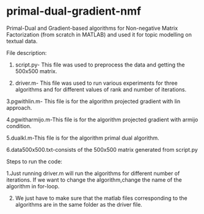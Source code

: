 # primal-dual-gradient-nmf
Primal-Dual and Gradient-based algorithms for Non-negative Matrix Factorization (from scratch in MATLAB) and used it for topic modelling on textual data.

File description:

1. script.py- This file was used to preprocess the data and getting the 500x500 matrix.

2. driver.m- This file was used to run various experiments for three algorithms and for different values of rank and number of iterations. 

3.pgwithlin.m- This file is for the algorithm projected gradient with lin approach.

4.pgwitharmijo.m-This file is for the algorithm projected gradient with armijo condition.

5.dualkl.m-This file is for the algorithm primal dual algorithm.

6.data500x500.txt-consists of the 500x500 matrix generated from script.py

Steps to run the code:

1.Just running driver.m will run the algorithms for different number of iterations. If we want to change the algorithm,change the name of the algorithm in for-loop.

2. We just have to make sure that the matlab files corresponding to the algorithms are in the same folder as the driver file.
